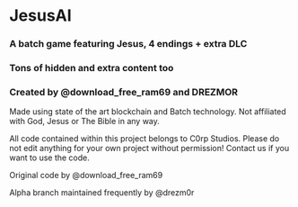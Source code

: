 # JesusAI

### A batch game featuring Jesus, 4 endings + extra DLC
### Tons of hidden and extra content too
### Created by @download_free_ram69 and DREZMOR

Made using state of the art blockchain and Batch technology. 
Not affiliated with God, Jesus or The Bible in any way.

All code contained within this project belongs to C0rp Studios.
Please do not edit anything for your own project without permission!
Contact us if you want to use the code.

Original code by @download_free_ram69

Alpha branch maintained frequently by @drezm0r
